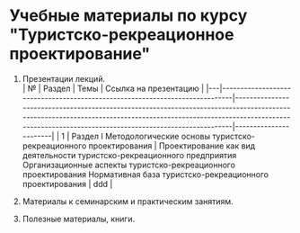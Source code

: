 # Учебные материалы по курсу "Туристско-рекреационное проектирование"  
1. Презентации лекций.   
| № | Раздел                                                                      | Темы                                                                                                                                                                                                                        | Ссылка на презентацию |
|---|-----------------------------------------------------------------------------|-----------------------------------------------------------------------------------------------------------------------------------------------------------------------------------------------------------------------------|-----------------------|
| 1 | Раздел  I   Методологические основы туристско-рекреационного проектирования | Проектирование как вид деятельности туристско-рекреационного предприятия      Организационные аспекты туристско-рекреационного проектирования      Нормативная база туристско-рекреационного проектирования       |            ddd           |   
   
   
2.  Материалы к семинарским и практическим занятиям.  
3.  Полезные материалы, книги.
